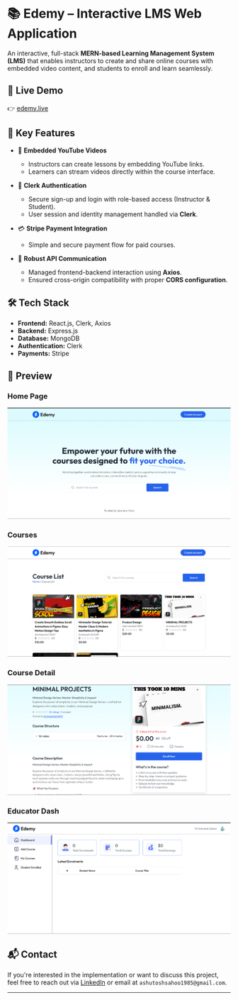 # 📚 Edemy – Interactive LMS Web Application

An interactive, full-stack **MERN-based Learning Management System (LMS)** that enables instructors to create and share online courses with embedded video content, and students to enroll and learn seamlessly.

## 🔗 Live Demo

👉 [edemy.live](https://lms-delta-six.vercel.app/)  



## 🚀 Key Features

- 🎥 **Embedded YouTube Videos**
  - Instructors can create lessons by embedding YouTube links.
  - Learners can stream videos directly within the course interface.

- 🔐 **Clerk Authentication**
  - Secure sign-up and login with role-based access (Instructor & Student).
  - User session and identity management handled via **Clerk**.

- 💳 **Stripe Payment Integration**
  - Simple and secure payment flow for paid courses.

- 🔗 **Robust API Communication**
  - Managed frontend-backend interaction using **Axios**.
  - Ensured cross-origin compatibility with proper **CORS configuration**.

## 🛠️ Tech Stack

- **Frontend:** React.js, Clerk, Axios
- **Backend:** Express.js
- **Database:** MongoDB
- **Authentication:** Clerk
- **Payments:** Stripe




## 📸 Preview

###  Home Page
![Home Page](./screenshots/Home.png)

###  Courses
![Courses](./screenshots/Courses.png)

###  Course Detail
![Course Detail](./screenshots/Course-detail.png)

###  Educator Dash
![Educator Dash](./screenshots/Educator-dash.png)





## 📬 Contact

If you're interested in the implementation or want to discuss this project, feel free to reach out via [LinkedIn](https://www.linkedin.com/in/ashutosh-sahoo-32067b110/) or email at `ashutoshsahoo1985@gmail.com`.

---


